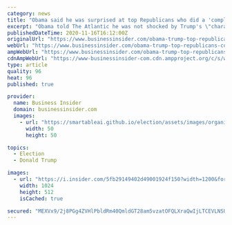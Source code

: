 ```yaml
---
category: news
title: "Obama said he was surprised at top Republicans who did a 'complete 180 on everything they claimed to believe' to align with Trump"
excerpt: "Obama told The Atlantic he was not shocked by Trump's \"character and behavior\" while in office, but at top Republicans who emerged as his allies."
publishedDateTime: 2020-11-16T16:12:00Z
originalUrl: "https://www.businessinsider.com/obama-trump-top-republicans-complete-180-2020-11"
webUrl: "https://www.businessinsider.com/obama-trump-top-republicans-complete-180-2020-11"
ampWebUrl: "https://www.businessinsider.com/obama-trump-top-republicans-complete-180-2020-11?amp"
cdnAmpWebUrl: "https://www-businessinsider-com.cdn.ampproject.org/c/s/www.businessinsider.com/obama-trump-top-republicans-complete-180-2020-11?amp"
type: article
quality: 96
heat: 96
published: true

provider:
  name: Business Insider
  domain: businessinsider.com
  images:
    - url: "https://smartableai.github.io/election/assets/images/organizations/businessinsider.com-50x50.jpg"
      width: 50
      height: 50

topics:
  - Election
  - Donald Trump

images:
  - url: "https://i.insider.com/5fb29149402d49001924f150?width=1200&format=jpeg"
    width: 1024
    height: 512
    isCached: true

secured: "MEXVx9/2j8PGg4ZVHlPbldRm40QmldGT28am5vzatOFQLXraQwIjLTCEVLNSURd4M3Ep4wnnYHbSzF2NVPfviL8/A3ySoNrVb/woBLzszffhIYZOAOXzGbk9+KIdlQqC2bH7ChXA6qvkaXowuUuzkm4nYBRzKxCNXztnQNxL+1Ura/493akSGYzUyW67rS7cPlwN7gu0UuWicnJcrPIluo5jMADpuDbV24/M+34UnBWzJ7/JZwnRB0aTEUffofl7gW6fcGN8AiPrsMuRKS34GTKMbYWWLkNuO3Kl7WNvCdWPFoMGb/Vte3ZEuaCIzk+CkufN4/8MdQSnawvjXMi493INY2YzTV8X8ZFLVAkqLTA=;crzu1OA/Mep9RfRmXDRk+g=="
---
```


